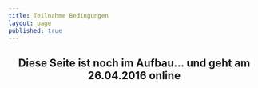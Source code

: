 ```yaml
---
title: Teilnahme Bedingungen
layout: page
published: true
---
```




<section class="wrapper style2">
    <div class="container">
    <header class="major">
        <h2>Diese Seite ist noch im Aufbau... und geht am 26.04.2016 online</h2>
    </header>
</div>
</section> 


